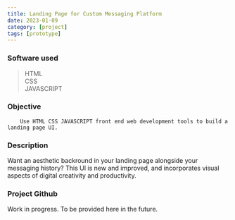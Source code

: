 ```yaml
---
title: Landing Page for Custom Messaging Platform
date: 2023-01-09
category: [project]
tags: [prototype]
---
```


### Software used
> HTML <br>
> CSS <br>
> JAVASCRIPT 

### Objective
        Use HTML CSS JAVASCRIPT front end web development tools to build a landing page UI.
        

        
### Description
Want an aesthetic backround in your landing page alongside your messaging history? This UI is new and improved, and incorporates visual aspects of digital creativity and productivity.



### Project Github
Work in progress. To be provided here in the future.


